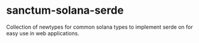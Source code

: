 # sanctum-solana-serde

Collection of newtypes for common solana types to implement serde on for easy use in web applications.
